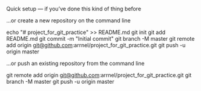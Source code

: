 Quick setup — if you’ve done this kind of thing before

…or create a new repository on the command line

echo "# project_for_git_practice" >> README.md
git init
git add README.md
git commit -m "Initial commit"
git branch -M master
git remote add origin git@github.com:arrnel/project_for_git_practice.git
git push -u origin master


…or push an existing repository from the command line

git remote add origin git@github.com:arrnel/project_for_git_practice.git
git branch -M master
git push -u origin master

